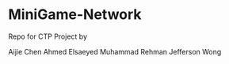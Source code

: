 # MiniGame-Network

Repo for CTP Project by 

Aijie Chen
Ahmed Elsaeyed
Muhammad Rehman
Jefferson Wong